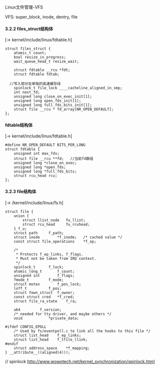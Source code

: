 Linux文件管理-VFS

VFS: super_block, inode, dentry, file


#### 3.2.2 files_struct结构体
[-> kernel/include/linux/fdtable.h]

    struct files_struct {
    	atomic_t count; 
    	bool resize_in_progress;
    	wait_queue_head_t resize_wait;

    	struct fdtable __rcu *fdt;
    	struct fdtable fdtab;

      //写入部分在单独的高速缓存线
    	spinlock_t file_lock ____cacheline_aligned_in_smp;
    	int next_fd;
    	unsigned long close_on_exec_init[1];
    	unsigned long open_fds_init[1];
    	unsigned long full_fds_bits_init[1];
    	struct file __rcu * fd_array[NR_OPEN_DEFAULT];
    };

#### fdtable结构体
[-> kernel/include/linux/fdtable.h]

    #define NR_OPEN_DEFAULT BITS_PER_LONG
    struct fdtable {
    	unsigned int max_fds;
    	struct file __rcu **fd;   //当前fd数组
    	unsigned long *close_on_exec;
    	unsigned long *open_fds;
    	unsigned long *full_fds_bits;
    	struct rcu_head rcu;
    };

#### 3.2.3 file结构体
[-> /kernel/include/linux/fs.h]

    struct file {
    	union {
    		struct llist_node	fu_llist;
    		struct rcu_head 	fu_rcuhead;
    	} f_u;
    	struct path		f_path;
    	struct inode		*f_inode;	/* cached value */
    	const struct file_operations	*f_op;

    	/*
    	 * Protects f_ep_links, f_flags.
    	 * Must not be taken from IRQ context.
    	 */
    	spinlock_t		f_lock;
    	atomic_long_t		f_count;
    	unsigned int 		f_flags;
    	fmode_t			f_mode;
    	struct mutex		f_pos_lock;
    	loff_t			f_pos;
    	struct fown_struct	f_owner;
    	const struct cred	*f_cred;
    	struct file_ra_state	f_ra;

    	u64			f_version;
    	/* needed for tty driver, and maybe others */
    	void			*private_data;

    #ifdef CONFIG_EPOLL
    	/* Used by fs/eventpoll.c to link all the hooks to this file */
    	struct list_head	f_ep_links;
    	struct list_head	f_tfile_llink;
    #endif
    	struct address_space	*f_mapping;
    } __attribute__((aligned(4)));	

// spinlock
http://www.wowotech.net/kernel_synchronization/spinlock.html
